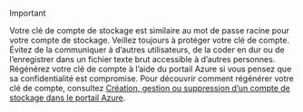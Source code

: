> [!IMPORTANT]
> Votre clé de compte de stockage est similaire au mot de passe racine pour votre compte de stockage. Veillez toujours à protéger votre clé de compte. Évitez de la communiquer à d’autres utilisateurs, de la coder en dur ou de l’enregistrer dans un fichier texte brut accessible à d’autres personnes. Régénérez votre clé de compte à l’aide du portail Azure si vous pensez que sa confidentialité est compromise. Pour découvrir comment régénérer votre clé de compte, consultez [Création, gestion ou suppression d’un compte de stockage dans le portail Azure](../articles/storage/storage-create-storage-account.md#manage-your-storage-account).
> 
> 

<!---HONumber=AcomDC_0420_2016-->